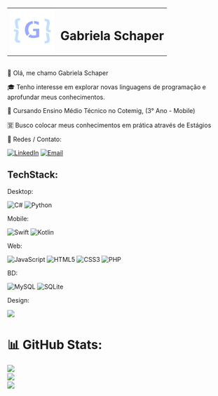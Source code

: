 <table>
  <tr>
    <td><img src="image.png" alt="Minha imagem" width="100"/></td>
    <td><h1>Gabriela Schaper</h1></td>
  </tr>
</table>

## 

👋 Olá, me chamo Gabriela Schaper

🎓 Tenho interesse em explorar novas linguagens de programação e aprofundar meus conhecimentos.

📖 Cursando Ensino Médio Técnico no Cotemig, (3° Ano - Mobile)

🈺 Busco colocar meus conhecimentos em prática através de Estágios

📧 Redes / Contato:

[![LinkedIn](https://img.shields.io/badge/LinkedIn-%230077B5.svg?style=for-the-badge&logo=linkedin&logoColor=white)](https://www.linkedin.com/in/gabrielaschaper/) [![Email](https://img.shields.io/badge/Email-99AAFF.svg?style=for-the-badge)](mailto:gabrielasch2409@gmail.com)

## TechStack:

Desktop: 

![C#](https://img.shields.io/badge/c%23-99AAFF.svg?style=for-the-badge&logo=csharp&logoColor=white) ![Python](https://img.shields.io/badge/python-99AAFF?style=for-the-badge&logo=python&logoColor=white)

Mobile:

![Swift](https://img.shields.io/badge/swift-5340C0?style=for-the-badge&logo=swift&logoColor=white) ![Kotlin](https://img.shields.io/badge/kotlin-5340C0.svg?style=for-the-badge&logo=kotlin&logoColor=white)

Web:

![JavaScript](https://img.shields.io/badge/javascript-C2E0FF.svg?style=for-the-badge&logo=javascript&logoColor=090C11) ![HTML5](https://img.shields.io/badge/html5-C2E0FF.svg?style=for-the-badge&logo=html5&logoColor=090C11) ![CSS3](https://img.shields.io/badge/css3-C2E0FF.svg?style=for-the-badge&logo=css3&logoColor=090C11)  ![PHP](https://img.shields.io/badge/php-C2E0FF.svg?style=for-the-badge&logo=php&logoColor=090C11)

BD:

![MySQL](https://img.shields.io/badge/mysql-1E2A77.svg?style=for-the-badge&logo=mysql&logoColor=white) ![SQLite](https://img.shields.io/badge/sqlite-1E2A77.svg?style=for-the-badge&logo=sqlite&logoColor=white)

Design: 

<img src="https://img.shields.io/badge/figma-A7ECFF.svg?&style=for-the-badge&logo=figma&logoColor=090C11" />




# 📊 GitHub Stats:
![](https://github-readme-stats.vercel.app/api?username=GabiScha&theme=tokyonight&hide_border=false&include_all_commits=false&count_private=false)<br/>
![](https://github-readme-streak-stats.herokuapp.com/?user=GabiScha&theme=tokyonight&hide_border=false)<br/>
![](https://github-readme-stats.vercel.app/api/top-langs/?username=GabiScha&theme=tokyonight&hide_border=false&include_all_commits=false&count_private=false&layout=compact)



